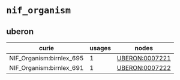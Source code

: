 # `nif_organism`

## uberon

| curie                    |   usages | nodes                                                           |
|--------------------------|----------|-----------------------------------------------------------------|
| NIF_Organism:birnlex_695 |        1 | [UBERON:0007221](http://purl.obolibrary.org/obo/UBERON_0007221) |
| NIF_Organism:birnlex_691 |        1 | [UBERON:0007222](http://purl.obolibrary.org/obo/UBERON_0007222) |

